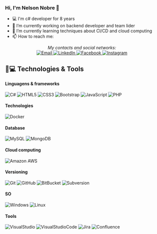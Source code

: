 ### Hi, I'm Nelson Nobre 👋
- :computer: I'm c# developer for 8 years
- 🔭 I’m currently working on backend developer and team lider
- 🌱 I’m currently learning techniques about CI/CD and cloud computing
- 📫 How to reach me: 

<div align="center">
<i>My contacts and social networks:</i><br>

<a href="mailto:technobre@gmail.com" target="_blank">
	<img src="https://img.shields.io/badge/Email-%23EA4335.svg?&style=flat-square&logo=gmail&logoColor=white" alt="Email">
</a>

<a href="https://www.linkedin.com/in/nelsonbnobre/" target="_blank">
	<img src="https://img.shields.io/badge/LinkedIn-%230077B5.svg?&style=flat-square&logo=linkedin&logoColor=white" alt="LinkedIn">
</a>

<a href="https://www.facebook.com/NelsonBNobre" target="_blank">
	<img src="https://img.shields.io/badge/Facebook-%231877F2.svg?&style=flat-square&logo=facebook&logoColor=white" alt="Facebook">
</a>

<a href="https://www.instagram.com/nelsonbn/" target="_blank">
	<img src="https://img.shields.io/badge/Instagram-%23E4405F.svg?&style=flat-square&logo=instagram&logoColor=white" alt="Instagram">
</a>

</div>


## 🚀💻 Technologies & Tools

#### Linguagens & frameworks
![C#](https://img.shields.io/badge/-C%23-239120?style=flat-square&logo=c-sharp)
![HTML5](https://img.shields.io/badge/-HTML5-E34F26?style=flat-square&logo=html5&logoColor=white)
![CSS3](https://img.shields.io/badge/-CSS3-1572B6?style=flat-square&logo=css3)
![Bootstrap](https://img.shields.io/badge/-Bootstrap-563D7C?style=flat-square&logo=bootstrap)
![JavaScript](https://img.shields.io/badge/-JavaScript-black?style=flat-square&logo=javascript)
![PHP](https://img.shields.io/badge/-PHP-777BB4?style=flat-square&logo=PHP)

#### Technologies
![Docker](https://img.shields.io/badge/-Docker-black?style=flat-square&logo=docker)

#### Database
![MySQL](https://img.shields.io/badge/-MySQL-black?style=flat-square&logo=mysql)
![MongoDB](https://img.shields.io/badge/-MongoDB-black?style=flat-square&logo=mongodb)

#### Cloud computing
![Amazon AWS](https://img.shields.io/badge/Amazon%20AWS-232F3E?style=flat-square&logo=amazon-aws)

#### Versioning
![Git](https://img.shields.io/badge/-Git-black?style=flat-square&logo=git)
![GitHub](https://img.shields.io/badge/-GitHub-181717?style=flat-square&logo=github)
![BitBucket](https://img.shields.io/badge/-BitBucket-darkblue?style=flat-square&logo=bitbucket)
![Subversion](https://img.shields.io/badge/-Subversion-809CC9?style=flat-square&logo=Subversion)

#### SO
![Windows](https://img.shields.io/badge/-Windows-0078D6?style=flat-square&logo=Windows)
![Linux](https://img.shields.io/badge/-Linux-FCC624?style=flat-square&logo=Linux)

#### Tools
![VisualStudio](https://img.shields.io/badge/-Visual%20Studio-5C2D91?style=flat-square&logo=Visual-Studio)
![VisualStudioCode](https://img.shields.io/badge/-Visual%20Studio%20Code-007ACC?style=flat-square&logo=Visual-Studio-Code)
![Jira](https://img.shields.io/badge/-Jira-0052CC?style=flat-square&logo=Jira)
![Confluence](https://img.shields.io/badge/-Confluence-172B4D?style=flat-square&logo=Confluence)
